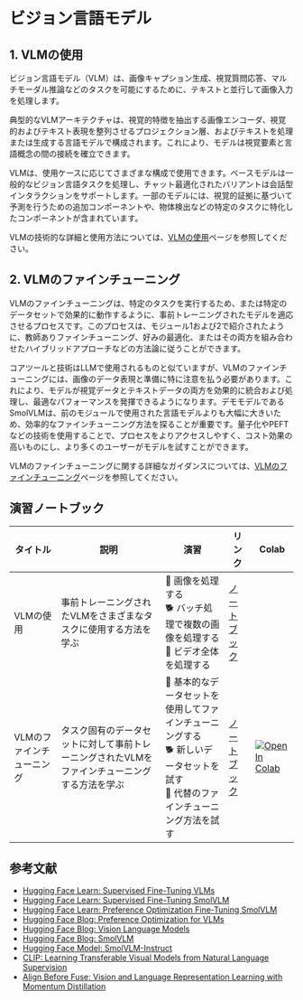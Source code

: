 # ビジョン言語モデル

## 1. VLMの使用

ビジョン言語モデル（VLM）は、画像キャプション生成、視覚質問応答、マルチモーダル推論などのタスクを可能にするために、テキストと並行して画像入力を処理します。

典型的なVLMアーキテクチャは、視覚的特徴を抽出する画像エンコーダ、視覚的およびテキスト表現を整列させるプロジェクション層、およびテキストを処理または生成する言語モデルで構成されます。これにより、モデルは視覚要素と言語概念の間の接続を確立できます。

VLMは、使用ケースに応じてさまざまな構成で使用できます。ベースモデルは一般的なビジョン言語タスクを処理し、チャット最適化されたバリアントは会話型インタラクションをサポートします。一部のモデルには、視覚的証拠に基づいて予測を行うための追加コンポーネントや、物体検出などの特定のタスクに特化したコンポーネントが含まれています。

VLMの技術的な詳細と使用方法については、[VLMの使用](./vlm_usage.md)ページを参照してください。

## 2. VLMのファインチューニング

VLMのファインチューニングは、特定のタスクを実行するため、または特定のデータセットで効果的に動作するように、事前トレーニングされたモデルを適応させるプロセスです。このプロセスは、モジュール1および2で紹介されたように、教師ありファインチューニング、好みの最適化、またはその両方を組み合わせたハイブリッドアプローチなどの方法論に従うことができます。

コアツールと技術はLLMで使用されるものと似ていますが、VLMのファインチューニングには、画像のデータ表現と準備に特に注意を払う必要があります。これにより、モデルが視覚データとテキストデータの両方を効果的に統合および処理し、最適なパフォーマンスを発揮できるようになります。デモモデルであるSmolVLMは、前のモジュールで使用された言語モデルよりも大幅に大きいため、効率的なファインチューニング方法を探ることが重要です。量子化やPEFTなどの技術を使用することで、プロセスをよりアクセスしやすく、コスト効果の高いものにし、より多くのユーザーがモデルを試すことができます。

VLMのファインチューニングに関する詳細なガイダンスについては、[VLMのファインチューニング](./vlm_finetuning.md)ページを参照してください。

## 演習ノートブック

| タイトル | 説明 | 演習 | リンク | Colab |
|-------|-------------|----------|------|-------|
| VLMの使用 | 事前トレーニングされたVLMをさまざまなタスクに使用する方法を学ぶ | 🐢 画像を処理する<br>🐕 バッチ処理で複数の画像を処理する<br>🦁 ビデオ全体を処理する | [ノートブック](../../../notebooks/ja/5_vision_language_models/vlm_usage_sample.ipynb) | <a target="_blank" href="https://colab.research.google.com/github/huggingface/smol-course/blob/main/notebooks/ja/5_vision_language_models//colab.research.google.com/assets/colab-badge.svg" alt="Open In Colab"/></a> |
| VLMのファインチューニング | タスク固有のデータセットに対して事前トレーニングされたVLMをファインチューニングする方法を学ぶ | 🐢 基本的なデータセットを使用してファインチューニングする<br>🐕 新しいデータセットを試す<br>🦁 代替のファインチューニング方法を試す | [ノートブック](../../../notebooks/ja/5_vision_language_models/vlm_sft_sample.ipynb) | <a target="_blank" href="https://colab.research.google.com/github/huggingface/smol-course/blob/main/notebooks/ja/5_vision_language_models/vlm_sft_sample.ipynb"><img src="https://colab.research.google.com/assets/colab-badge.svg" alt="Open In Colab"/></a> |

## 参考文献
- [Hugging Face Learn: Supervised Fine-Tuning VLMs](https://huggingface.co/learn/cookbook/fine_tuning_vlm_trl)
- [Hugging Face Learn: Supervised Fine-Tuning SmolVLM](https://huggingface.co/learn/cookbook/fine_tuning_smol_vlm_sft_trl)
- [Hugging Face Learn: Preference Optimization Fine-Tuning SmolVLM](https://huggingface.co/learn/cookbook/fine_tuning_vlm_dpo_smolvlm_instruct)
- [Hugging Face Blog: Preference Optimization for VLMs](https://huggingface.co/blog/dpo_vlm)
- [Hugging Face Blog: Vision Language Models](https://huggingface.co/blog/vlms)
- [Hugging Face Blog: SmolVLM](https://huggingface.co/blog/smolvlm)
- [Hugging Face Model: SmolVLM-Instruct](https://huggingface.co/HuggingFaceTB/SmolVLM-Instruct)
- [CLIP: Learning Transferable Visual Models from Natural Language Supervision](https://arxiv.org/abs/2103.00020)
- [Align Before Fuse: Vision and Language Representation Learning with Momentum Distillation](https://arxiv.org/abs/2107.07651)
